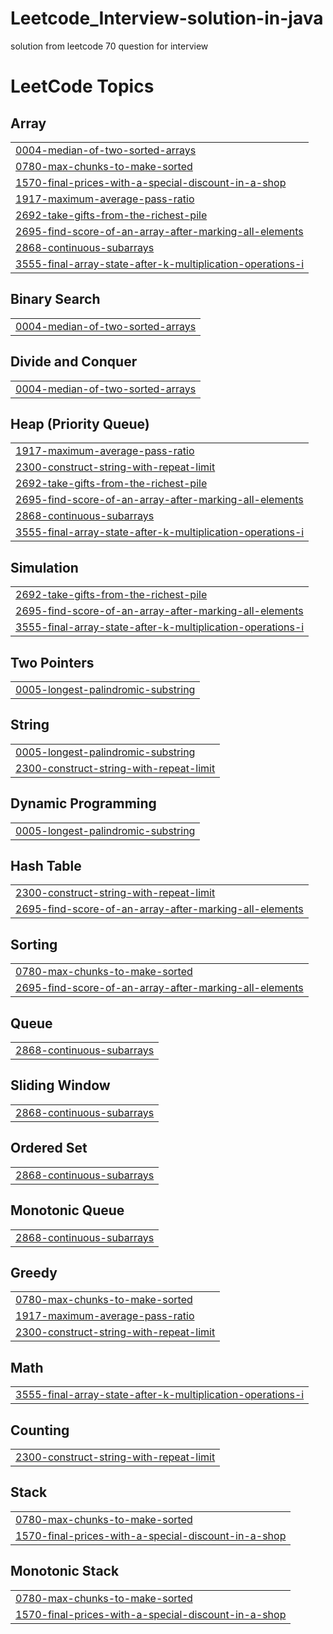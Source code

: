 # Leetcode_Interview-solution-in-java
solution from leetcode 70 question for interview

<!---LeetCode Topics Start-->
# LeetCode Topics
## Array
|  |
| ------- |
| [0004-median-of-two-sorted-arrays](https://github.com/ravikantt45/Leetcode_Interview-solution-in-java/tree/master/0004-median-of-two-sorted-arrays) |
| [0780-max-chunks-to-make-sorted](https://github.com/ravikantt45/Leetcode_Interview-solution-in-java/tree/master/0780-max-chunks-to-make-sorted) |
| [1570-final-prices-with-a-special-discount-in-a-shop](https://github.com/ravikantt45/Leetcode_Interview-solution-in-java/tree/master/1570-final-prices-with-a-special-discount-in-a-shop) |
| [1917-maximum-average-pass-ratio](https://github.com/ravikantt45/Leetcode_Interview-solution-in-java/tree/master/1917-maximum-average-pass-ratio) |
| [2692-take-gifts-from-the-richest-pile](https://github.com/ravikantt45/Leetcode_Interview-solution-in-java/tree/master/2692-take-gifts-from-the-richest-pile) |
| [2695-find-score-of-an-array-after-marking-all-elements](https://github.com/ravikantt45/Leetcode_Interview-solution-in-java/tree/master/2695-find-score-of-an-array-after-marking-all-elements) |
| [2868-continuous-subarrays](https://github.com/ravikantt45/Leetcode_Interview-solution-in-java/tree/master/2868-continuous-subarrays) |
| [3555-final-array-state-after-k-multiplication-operations-i](https://github.com/ravikantt45/Leetcode_Interview-solution-in-java/tree/master/3555-final-array-state-after-k-multiplication-operations-i) |
## Binary Search
|  |
| ------- |
| [0004-median-of-two-sorted-arrays](https://github.com/ravikantt45/Leetcode_Interview-solution-in-java/tree/master/0004-median-of-two-sorted-arrays) |
## Divide and Conquer
|  |
| ------- |
| [0004-median-of-two-sorted-arrays](https://github.com/ravikantt45/Leetcode_Interview-solution-in-java/tree/master/0004-median-of-two-sorted-arrays) |
## Heap (Priority Queue)
|  |
| ------- |
| [1917-maximum-average-pass-ratio](https://github.com/ravikantt45/Leetcode_Interview-solution-in-java/tree/master/1917-maximum-average-pass-ratio) |
| [2300-construct-string-with-repeat-limit](https://github.com/ravikantt45/Leetcode_Interview-solution-in-java/tree/master/2300-construct-string-with-repeat-limit) |
| [2692-take-gifts-from-the-richest-pile](https://github.com/ravikantt45/Leetcode_Interview-solution-in-java/tree/master/2692-take-gifts-from-the-richest-pile) |
| [2695-find-score-of-an-array-after-marking-all-elements](https://github.com/ravikantt45/Leetcode_Interview-solution-in-java/tree/master/2695-find-score-of-an-array-after-marking-all-elements) |
| [2868-continuous-subarrays](https://github.com/ravikantt45/Leetcode_Interview-solution-in-java/tree/master/2868-continuous-subarrays) |
| [3555-final-array-state-after-k-multiplication-operations-i](https://github.com/ravikantt45/Leetcode_Interview-solution-in-java/tree/master/3555-final-array-state-after-k-multiplication-operations-i) |
## Simulation
|  |
| ------- |
| [2692-take-gifts-from-the-richest-pile](https://github.com/ravikantt45/Leetcode_Interview-solution-in-java/tree/master/2692-take-gifts-from-the-richest-pile) |
| [2695-find-score-of-an-array-after-marking-all-elements](https://github.com/ravikantt45/Leetcode_Interview-solution-in-java/tree/master/2695-find-score-of-an-array-after-marking-all-elements) |
| [3555-final-array-state-after-k-multiplication-operations-i](https://github.com/ravikantt45/Leetcode_Interview-solution-in-java/tree/master/3555-final-array-state-after-k-multiplication-operations-i) |
## Two Pointers
|  |
| ------- |
| [0005-longest-palindromic-substring](https://github.com/ravikantt45/Leetcode_Interview-solution-in-java/tree/master/0005-longest-palindromic-substring) |
## String
|  |
| ------- |
| [0005-longest-palindromic-substring](https://github.com/ravikantt45/Leetcode_Interview-solution-in-java/tree/master/0005-longest-palindromic-substring) |
| [2300-construct-string-with-repeat-limit](https://github.com/ravikantt45/Leetcode_Interview-solution-in-java/tree/master/2300-construct-string-with-repeat-limit) |
## Dynamic Programming
|  |
| ------- |
| [0005-longest-palindromic-substring](https://github.com/ravikantt45/Leetcode_Interview-solution-in-java/tree/master/0005-longest-palindromic-substring) |
## Hash Table
|  |
| ------- |
| [2300-construct-string-with-repeat-limit](https://github.com/ravikantt45/Leetcode_Interview-solution-in-java/tree/master/2300-construct-string-with-repeat-limit) |
| [2695-find-score-of-an-array-after-marking-all-elements](https://github.com/ravikantt45/Leetcode_Interview-solution-in-java/tree/master/2695-find-score-of-an-array-after-marking-all-elements) |
## Sorting
|  |
| ------- |
| [0780-max-chunks-to-make-sorted](https://github.com/ravikantt45/Leetcode_Interview-solution-in-java/tree/master/0780-max-chunks-to-make-sorted) |
| [2695-find-score-of-an-array-after-marking-all-elements](https://github.com/ravikantt45/Leetcode_Interview-solution-in-java/tree/master/2695-find-score-of-an-array-after-marking-all-elements) |
## Queue
|  |
| ------- |
| [2868-continuous-subarrays](https://github.com/ravikantt45/Leetcode_Interview-solution-in-java/tree/master/2868-continuous-subarrays) |
## Sliding Window
|  |
| ------- |
| [2868-continuous-subarrays](https://github.com/ravikantt45/Leetcode_Interview-solution-in-java/tree/master/2868-continuous-subarrays) |
## Ordered Set
|  |
| ------- |
| [2868-continuous-subarrays](https://github.com/ravikantt45/Leetcode_Interview-solution-in-java/tree/master/2868-continuous-subarrays) |
## Monotonic Queue
|  |
| ------- |
| [2868-continuous-subarrays](https://github.com/ravikantt45/Leetcode_Interview-solution-in-java/tree/master/2868-continuous-subarrays) |
## Greedy
|  |
| ------- |
| [0780-max-chunks-to-make-sorted](https://github.com/ravikantt45/Leetcode_Interview-solution-in-java/tree/master/0780-max-chunks-to-make-sorted) |
| [1917-maximum-average-pass-ratio](https://github.com/ravikantt45/Leetcode_Interview-solution-in-java/tree/master/1917-maximum-average-pass-ratio) |
| [2300-construct-string-with-repeat-limit](https://github.com/ravikantt45/Leetcode_Interview-solution-in-java/tree/master/2300-construct-string-with-repeat-limit) |
## Math
|  |
| ------- |
| [3555-final-array-state-after-k-multiplication-operations-i](https://github.com/ravikantt45/Leetcode_Interview-solution-in-java/tree/master/3555-final-array-state-after-k-multiplication-operations-i) |
## Counting
|  |
| ------- |
| [2300-construct-string-with-repeat-limit](https://github.com/ravikantt45/Leetcode_Interview-solution-in-java/tree/master/2300-construct-string-with-repeat-limit) |
## Stack
|  |
| ------- |
| [0780-max-chunks-to-make-sorted](https://github.com/ravikantt45/Leetcode_Interview-solution-in-java/tree/master/0780-max-chunks-to-make-sorted) |
| [1570-final-prices-with-a-special-discount-in-a-shop](https://github.com/ravikantt45/Leetcode_Interview-solution-in-java/tree/master/1570-final-prices-with-a-special-discount-in-a-shop) |
## Monotonic Stack
|  |
| ------- |
| [0780-max-chunks-to-make-sorted](https://github.com/ravikantt45/Leetcode_Interview-solution-in-java/tree/master/0780-max-chunks-to-make-sorted) |
| [1570-final-prices-with-a-special-discount-in-a-shop](https://github.com/ravikantt45/Leetcode_Interview-solution-in-java/tree/master/1570-final-prices-with-a-special-discount-in-a-shop) |
<!---LeetCode Topics End-->